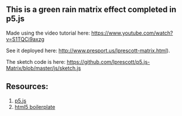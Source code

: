 ## This is a green rain matrix effect completed in p5.js

Made using the video tutorial here: https://www.youtube.com/watch?v=S1TQCi9axzg

See it deployed here: http://www.presport.us/lprescott-matrix.html). 

The sketch code is here: https://github.com/lprescott/p5.js-Matrix/blob/master/js/sketch.js

## Resources:
1. [p5.js](https://p5js.org/)
2. [html5 boilerplate](https://html5boilerplate.com/)
